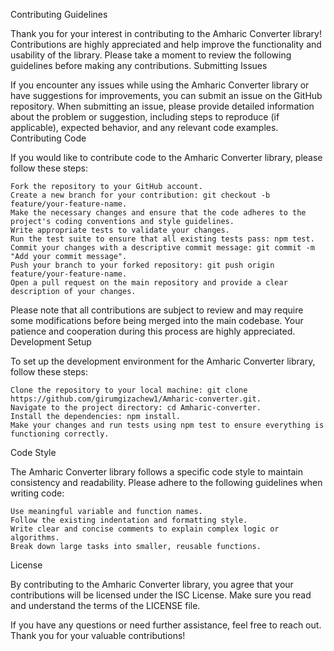 Contributing Guidelines

Thank you for your interest in contributing to the Amharic Converter library! Contributions are highly appreciated and help improve the functionality and usability of the library. Please take a moment to review the following guidelines before making any contributions.
Submitting Issues

If you encounter any issues while using the Amharic Converter library or have suggestions for improvements, you can submit an issue on the GitHub repository. When submitting an issue, please provide detailed information about the problem or suggestion, including steps to reproduce (if applicable), expected behavior, and any relevant code examples.
Contributing Code

If you would like to contribute code to the Amharic Converter library, please follow these steps:

    Fork the repository to your GitHub account.
    Create a new branch for your contribution: git checkout -b feature/your-feature-name.
    Make the necessary changes and ensure that the code adheres to the project's coding conventions and style guidelines.
    Write appropriate tests to validate your changes.
    Run the test suite to ensure that all existing tests pass: npm test.
    Commit your changes with a descriptive commit message: git commit -m "Add your commit message".
    Push your branch to your forked repository: git push origin feature/your-feature-name.
    Open a pull request on the main repository and provide a clear description of your changes.

Please note that all contributions are subject to review and may require some modifications before being merged into the main codebase. Your patience and cooperation during this process are highly appreciated.
Development Setup

To set up the development environment for the Amharic Converter library, follow these steps:

    Clone the repository to your local machine: git clone https://github.com/girumgizachew1/Amharic-converter.git.
    Navigate to the project directory: cd Amharic-converter.
    Install the dependencies: npm install.
    Make your changes and run tests using npm test to ensure everything is functioning correctly.

Code Style

The Amharic Converter library follows a specific code style to maintain consistency and readability. Please adhere to the following guidelines when writing code:

    Use meaningful variable and function names.
    Follow the existing indentation and formatting style.
    Write clear and concise comments to explain complex logic or algorithms.
    Break down large tasks into smaller, reusable functions.

License

By contributing to the Amharic Converter library, you agree that your contributions will be licensed under the ISC License. Make sure you read and understand the terms of the LICENSE file.

If you have any questions or need further assistance, feel free to reach out. Thank you for your valuable contributions!